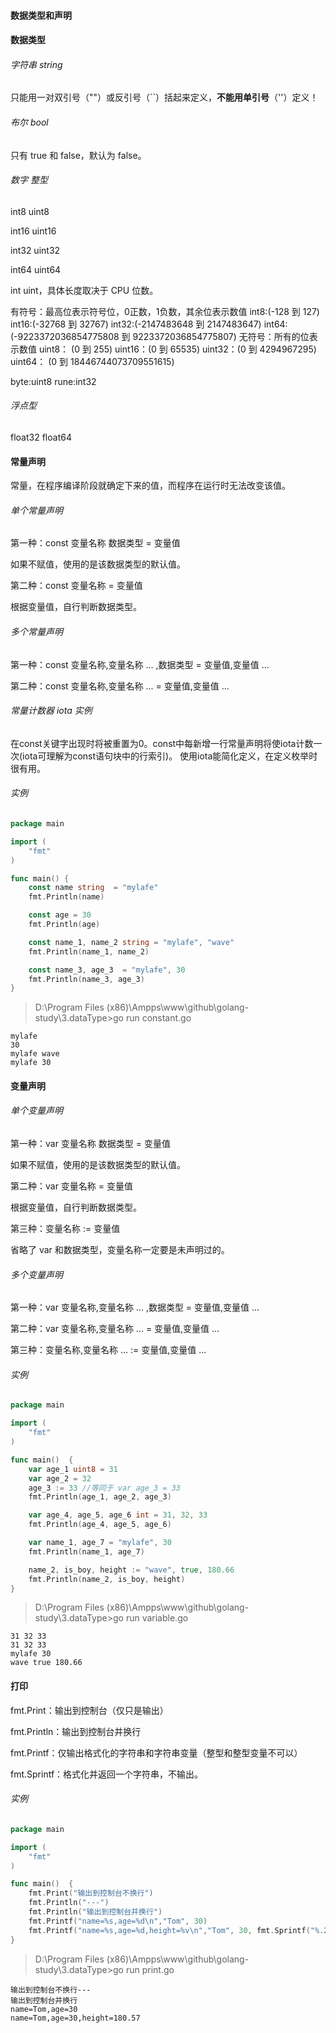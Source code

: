 #### 数据类型和声明

#### 数据类型

###### 字符串 string

只能用一对双引号（""）或反引号（``）括起来定义，**不能用单引号**（''）定义！

###### 布尔 bool

只有 true 和 false，默认为 false。

###### 数字 整型

int8 uint8

int16 uint16

int32 uint32

int64 uint64

int uint，具体长度取决于 CPU 位数。

有符号：最高位表示符号位，0正数，1负数，其余位表示数值
int8:(-128 到 127)
int16:(-32768 到 32767)
int32:(-2147483648 到 2147483647)
int64:(-9223372036854775808 到 9223372036854775807)
无符号：所有的位表示数值
uint8： (0 到 255)
uint16：(0 到 65535)
uint32：(0 到 4294967295)
uint64： (0 到 18446744073709551615)

byte:uint8
rune:int32

###### 浮点型

float32 float64

#### 常量声明

常量，在程序编译阶段就确定下来的值，而程序在运行时无法改变该值。

###### 单个常量声明

第一种：const 变量名称 数据类型 = 变量值

如果不赋值，使用的是该数据类型的默认值。

第二种：const 变量名称 = 变量值

根据变量值，自行判断数据类型。

###### 多个常量声明

第一种：const 变量名称,变量名称 ... ,数据类型 = 变量值,变量值 ...

第二种：const 变量名称,变量名称 ... = 变量值,变量值 ...

###### 常量计数器 iota 实例

在const关键字出现时将被重置为0。const中每新增一行常量声明将使iota计数一次(iota可理解为const语句块中的行索引)。 使用iota能简化定义，在定义枚举时很有用。

###### 实例

````go
package main

import (
	"fmt"
)

func main() {
	const name string  = "mylafe"
	fmt.Println(name)

	const age = 30
	fmt.Println(age)

	const name_1, name_2 string = "mylafe", "wave"
	fmt.Println(name_1, name_2)

	const name_3, age_3  = "mylafe", 30
	fmt.Println(name_3, age_3)
}
````
    
> D:\Program Files (x86)\Ampps\www\github\golang-study\3.dataType>go run constant.go
  
    mylafe
    30
    mylafe wave
    mylafe 30

#### 变量声明

###### 单个变量声明

第一种：var 变量名称 数据类型 = 变量值

如果不赋值，使用的是该数据类型的默认值。

第二种：var 变量名称 = 变量值

根据变量值，自行判断数据类型。

第三种：变量名称 := 变量值

省略了 var 和数据类型，变量名称一定要是未声明过的。

###### 多个变量声明

第一种：var 变量名称,变量名称 ... ,数据类型 = 变量值,变量值 ...

第二种：var 变量名称,变量名称 ... = 变量值,变量值 ...

第三种：变量名称,变量名称 ... := 变量值,变量值 ...

###### 实例

````go
package main

import (
	"fmt"
)

func main()  {
	var age_1 uint8 = 31
	var age_2 = 32
	age_3 := 33 //等同于 var age_3 = 33
	fmt.Println(age_1, age_2, age_3)

	var age_4, age_5, age_6 int = 31, 32, 33
	fmt.Println(age_4, age_5, age_6)

	var name_1, age_7 = "mylafe", 30
	fmt.Println(name_1, age_7)

	name_2, is_boy, height := "wave", true, 180.66
	fmt.Println(name_2, is_boy, height)
}
````
    
> D:\Program Files (x86)\Ampps\www\github\golang-study\3.dataType>go run variable.go

    31 32 33
    31 32 33
    mylafe 30
    wave true 180.66

#### 打印

fmt.Print：输出到控制台（仅只是输出）

fmt.Println：输出到控制台并换行

fmt.Printf：仅输出格式化的字符串和字符串变量（整型和整型变量不可以）

fmt.Sprintf：格式化并返回一个字符串，不输出。

###### 实例

````go
package main

import (
	"fmt"
)

func main()  {
	fmt.Print("输出到控制台不换行")
	fmt.Println("---")
	fmt.Println("输出到控制台并换行")
	fmt.Printf("name=%s,age=%d\n","Tom", 30)
	fmt.Printf("name=%s,age=%d,height=%v\n","Tom", 30, fmt.Sprintf("%.2f", 180.567))
}
````
    
> D:\Program Files (x86)\Ampps\www\github\golang-study\3.dataType>go run print.go

    输出到控制台不换行---
    输出到控制台并换行
    name=Tom,age=30
    name=Tom,age=30,height=180.57
 